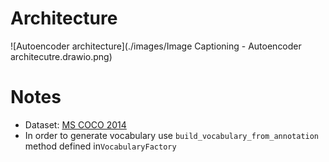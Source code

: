 # Architecture

![Autoencoder architecture](./images/Image Captioning - Autoencoder architecutre.drawio.png)


# Notes
- Dataset: [MS COCO 2014](https://cocodataset.org/)
- In order to generate vocabulary use `build_vocabulary_from_annotation` method defined in`VocabularyFactory`